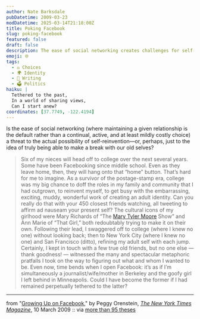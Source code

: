 ```yaml
---
author: Nate Barksdale
pubDatetime: 2009-03-23
modDatetime: 2025-03-14T21:18:00Z
title: Poking Facebook
slug: poking-facebook
featured: false
draft: false
description: The ease of social networking creates challenges for self-reinvention.
emoji: 🌐
tags:
  - ⚖️ Choices
  - 🌍 Identity
  - 📝 Writing
  - 🗳️ Politics
haiku: |
  Tethered to the past,  
  In a world of sharing views,  
  Can I start anew?
coordinates: [37.7749, -122.4194]
---
```


Is the ease of social networking (where maintaining a given relationship is the default rather than a continual, active, and at least mildly costly choice) a threat to the actual possibility of self-reinvention—or, perhaps, just to the idea of truly being able to make a break with our old selves?

> Six of my nieces will head off to college over the next several years. Some have been Facebooking since middle school. Even as they leave home, then, they will hang onto that “home” button. That’s hard for me to imagine. As a survivor of the postage-stamp era, college was my big chance to doff the roles in my family and community that I had outgrown, to reinvent myself, to get busy with the embarrassing, exciting, muddy, wonderful work of creating an adult identity. Can you really do that with your 450 closest friends watching, all tweeting to affirm ad nauseam your present self? The cultural icons of my girlhood were Mary Richards of “The [Mary Tyler Moore](http://topics.nytimes.com/top/reference/timestopics/people/m/mary_tyler_moore/index.html?inline=nyt-per "More articles about Mary Tyler Moore.") Show” and Ann Marie of “That Girl,” both redoubtably trying to make it on their own. Following their lead, I swaggered off to college (where I knew no one) without looking back; then to New York City (where I knew no one) and San Francisco (ditto), refining my adult self with each jump. Certainly, I kept in touch with a few true old friends, but no one else — thank goodness! — witnessed the many and spectacular metaphoric pratfalls I took on the way to figuring out what and whom I wanted to be. Even now, time bends when I open Facebook: it’s as if I’m simultaneously a journalist/wife/mother in Berkeley and the goofy girl I left behind in Minneapolis. Could I have become the former if I had remained perpetually tethered to the latter?

---

from "[Growing Up on Facebook](http://web.archive.org/web/20241223234217/https://www.nytimes.com/2009/03/15/magazine/15wwln-lede-t.html?_r=1)," by Peggy Orenstein, [_The New York Times Magazine_](http://web.archive.org/web/20241223234217/https://www.nytimes.com/2009/03/15/magazine/15wwln-lede-t.html?_r=1), 10 March 2009 :: via [more than 95 theses](http://web.archive.org/web/20111012073045/http://ayjay.tumblr.com/post/88175517/as-a-survivor-of-the-postage-stamp-era-college)
